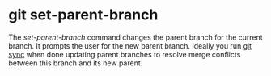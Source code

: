 # git set-parent-branch

The _set-parent-branch_ command changes the parent branch for the current
branch. It prompts the user for the new parent branch. Ideally you run
[git sync](sync.md) when done updating parent branches to resolve merge
conflicts between this branch and its new parent.
